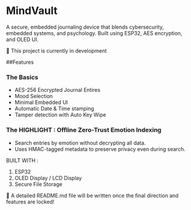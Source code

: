 # MindVault
A secure, embedded journaling device that blends cybersecurity, embedded systems, and psychology. Built using ESP32, AES encryption, and OLED UI.

📍 This project is currently in development

##Features

### The Basics
- AES-256 Encrypted Journal Entires
- Mood Selection
- Minimal Embedded UI
- Automatic Date & Time stamping
- Tamper detection with Auto Key Wipe

### The HIGHLIGHT : Offline Zero-Trust Emotion Indexing
- Search entries by emotion without decrypting all data.
- Uses HMAC-tagged metadata to preserve privacy even during search.


BUILT WITH : 
1. ESP32
2. OLED Display / LCD Display
3. Secure File Storage

📝 A detailed README.md file will be written once the final direction and features are locked!
